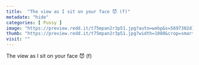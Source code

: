 ```yaml
---
title:  "The view as I sit on your face 😈 (f)"
metadate: "hide"
categories: [ Pussy ]
image: "https://preview.redd.it/t75mpan2r3p51.jpg?auto=webp&s=5697302d14342d21a1c551ed2c149faaa80e8e41"
thumb: "https://preview.redd.it/t75mpan2r3p51.jpg?width=1080&crop=smart&auto=webp&s=a64d13ece64a0cfa824b691a8f1db4bd1bc995ec"
visit: ""
---
```

The view as I sit on your face 😈 (f)
